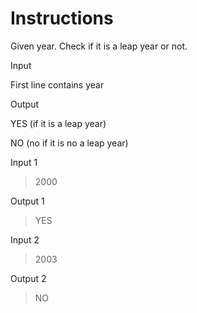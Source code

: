 # Instructions

Given year. Check if it is a leap year or not.

Input

First line contains year

Output

YES (if it is a leap year)

NO (no if it is no a leap year)

Input 1

>2000

Output 1

>YES

Input 2

>2003

Output 2

>NO
